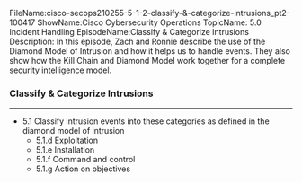 FileName:cisco-secops210255-5-1-2-classify-&-categorize-intrusions_pt2-100417
ShowName:Cisco Cybersecurity Operations
TopicName: 5.0 Incident Handling
EpisodeName:Classify & Categorize Intrusions
Description: In this episode, Zach and Ronnie describe the use of the Diamond Model of Intrusion and how it helps us to handle events.  They also show how the Kill Chain and Diamond Model work together for a complete security intelligence model.
### Classify & Categorize Intrusions
---

* 5.1 Classify intrusion events into these categories as 
  defined in the diamond model of intrusion
	+ 5.1.d Exploitation
	+ 5.1.e Installation
	+ 5.1.f Command and control
	+ 5.1.g Action on objectives